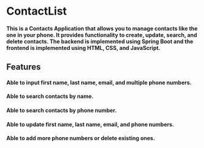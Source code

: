 # ContactList
#### This is a Contacts Application that allows you to manage contacts like the one in your phone. It provides functionality to create, update, search, and delete contacts. The backend is implemented using Spring Boot and the frontend is implemented using HTML, CSS, and JavaScript.
## Features
#### Able to input first name, last name, email, and multiple phone numbers.
#### Able to search contacts by name.
#### Able to search contacts by phone number.
#### Able to update first name, last name, email, and phone numbers.
#### Able to add more phone numbers or delete existing ones.
